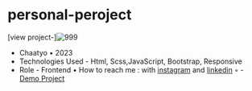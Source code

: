 # personal-peroject
[view project-]![999](https://user-images.githubusercontent.com/120955025/217543153-f4d9519e-ab60-4b3f-9708-18284b50b37b.png)
- Chaatyo • 2023
- Technologies Used - Html, Scss,JavaScript, Bootstrap, Responsive  
- Role - Frontend
• How to reach me : with [instagram](https://www.instagram.com/alinikseresht_web) and [linkedin](https://www.linkedin.com/in/ali-nikseresht-966560258/)
 ◦ - [Demo Project](https://alinikseresht.github.io/personal-peroject/)
